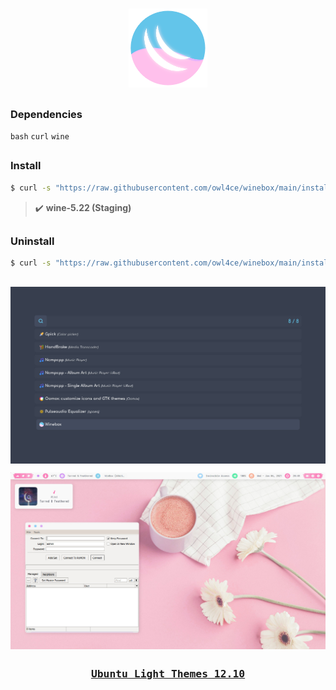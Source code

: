 <br>
<p align="center"><a name="top" href="#dependencies-"><img width="25%" src="./.winebox/winebox.png"></a></p>

##  
### Dependencies <img alt="" align="right" src="https://badges.pufler.dev/visits/owl4ce/winebox?style=flat-square&label=&color=fa74b2&logo=GitHub&logoColor=white&labelColor=373e4d"/>
`bash` `curl` `wine`

##  
### Install
```bash
$ curl -s "https://raw.githubusercontent.com/owl4ce/winebox/main/install.sh" | bash
```

> :heavy_check_mark: **wine-5.22 (Staging)**

##  
### Uninstall
```bash
$ curl -s "https://raw.githubusercontent.com/owl4ce/winebox/main/install.sh" | bash -s -- -u
```

##  

<p align="center"><img src="./screenshots/apps-launcher.jpg" align="center"/></p>

<p align="center"><img src="./screenshots/screenshot.jpg" align="center"/></p>

##  

### <p align="center"><a href="https://www.deviantart.com/aerilius/art/Ubuntu-Light-Themes-12-10-327631977"><kbd>Ubuntu Light Themes 12.10</kbd></a></p>
